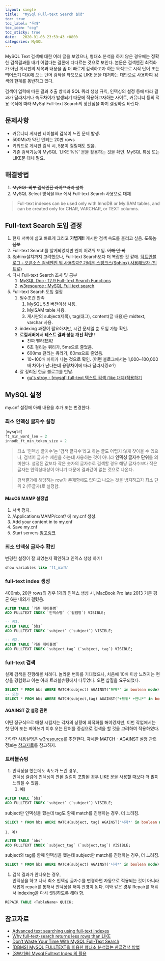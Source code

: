 ```yaml
---
layout: single
title:  "MySql Full-text Search 설정"
toc: true
toc_label: "목차"
toc_icon: "cog"
toc_sticky: true
date:   2020-01-03 23:59:43 +0800
categories: MySQL
---
```



MySQL Text 검색에 대한 여러 글을 보았으나, 형태소 분석을 하지 않은 경우에는 정확한 검색결과를 내기 어렵다는 결론에 다다르는 것으로 보인다.
본문은 검색엔진 최적화가 아닌 게시판의 제목과 내용을 좀 더 빠르게 검색하고자 하는 목적으로 시작 단어 또는 띄어쓰기 다음에 오는 단어 검색을 타겟으로 LIKE 문을 대처하는 대안으로 사용하여 검색의 한계를 동반하고 있다.


검색어 입력에 따른 결과 추출 방식과 SQL 쿼리 생성 규칙, 인덱싱의 설정 등에 따라 결과가 달라지거나 속도차이가 발생되기 때문에 적용하고자하는 사이트, 커뮤니티 등의 적용 목적에 따라 MySql Full-text Search의 장단점을 따져 결정하길 바란다.



## 문제사항
* 커뮤니티 게시판 테이블의 검색이 느린 문제 발생.
* 500Mb가 약간 안되는 20만 rows
* 키워드로 게시판 검색 시, 5분이 걸릴때도 있음.
* 기존 검색기능이 MySQL 'LIKE %%' 문을 활용하는 것을 확인. MySQL 튜닝 또는 LIKE문 대체 필요.


## 해결방법
1. ~~MySQL 외부 검색엔진 라이브러리 설치~~
2. MySQL Select 방식을 like 에서 Full-text Search 사용으로 대체


>Full-text indexes can be used only with InnoDB or MyISAM tables, and can be created only for CHAR, VARCHAR, or TEXT columns.



## Full-text Search 도입 결정
1. 현재 서버에 쉽고 빠르게 그리고 **가볍게!!** 게시판 검색 속도를 올리고 싶음. ~~도둑놈 심보~~
1. Full-text Search를 알게되었지만 왠지 어려워 보임. ~~이해 안 되~~
1. Sphinx설치까지 고려했으나, Full-text Search보다 더 복잡한 것 같애. [탁트인블로그 - 오픈소스 검색엔진 뭐 사용할까? 가벼운 스핑크스(Sphinx) 사용해보자 (인트로)][taktin-sphinx]
1. 다시 Full-text Search 조사 및 공부
	1. [MySQL Doc : 12.9 Full-Text Search Functions][mysql-doc-fts]
	1. [w3resource : MySQL Full text search][w3resource-fts]
1. Full-text Search 도입 결정
	1. 필수조건 만족
		1. MySQL 5.5 버전이상 사용.
		1. MyISAM table 사용.
		1. 게시판의 subject(제목), tag(태그), content(글 내용)은 midtext, varchar 사용.
	1. indexing 과정이 필요하지만, 시간 문제일 뿐 도입 가능 확인.
	1. **로컬서버에서 테스트 결과 성능 개선 확인!!**
		* 진짜 빨라졌음!
		* 6초 걸리는 쿼리가, 5ms으로 줄었음.
		* 600ms 걸리는 쿼리가, 60ms으로 줄었음.
		* 10~100배 차이가 나는 것으로 확인. (어떤 블로그에서는 1,000~100,000배 차이가 난다는데 용량차이에 따라 달라지겠죠?)
	1. 잘 정리된 한글 블로그를 만남.
		* [gu's stroy - [mysql] full-text 텍스트 검색 (like 대체)적용하기][gusstroy-fts]


## MySQL 설정
my.cnf 설정에 아래 내용을 추가 또는 변경한다.

### 최소 인덱싱 글자수 설정
```sql
[mysqld]
ft_min_word_len = 2
innodb_ft_min_token_size = 2
```

> 최소 '인덱싱 글자수'는 '검색 글자수'라고 하는 글도 어렵지 않게 찾아볼 수 있으나, 검색어 글자수 제한을 하는데 사용하는 것이 아니라 **인덱싱 글자수 단위**를 의미한다.
설정된 값보다 작은 숫자의 글자수로 검색할 경우 해당 글자수보다 작은 글자는 인덱싱대상이 아니기 때문에 결과값이 없는 것으로 나온다.

> 검색결과에 해당하는 row가 존재함에도 없다고 나오는 것을 방지하고자 최소 단위 2 (두글자)로 설정함.


#### MacOS MAMP 설정법
1. 서버 정지.
1. /Applications/MAMP/conf/ 에 my.cnf 생성.
1. Add your content in to my.cnf
1. Save my.cnf
1. Start servers
[참고링크](https://stackoverflow.com/a/2869707/2043471)



### 최소 인덱싱 글자수 확인
변경한 설정이 잘 되었는지 확인하고 인덱스 생성 하기!
```sql
show variables like 'ft_min%'
```


### full-text index 생성
400mb, 20만 rows의 경우 1개의 인덱스 생성 시, MacBook Pro late 2013 기준 평균 6분 내외가 걸렸음.
```sql
ALTER TABLE `기존 테이블명` 
ADD FULLTEXT INDEX `인덱스명` (`컬럼명`) VISIBLE;

-- 예1.
ALTER TABLE `bbs` 
ADD FULLTEXT INDEX `subject` (`subject`) VISIBLE;

-- 예2.
ALTER TABLE `기존 테이블명` 
ADD FULLTEXT INDEX `subject_tag` (`subject, tag`) VISIBLE;
```


### full-text 검색
실제 검색을 진행해볼 차례다.
놀라운 변화를 기대했으나, 처음에 10배 이상 느려지는 현상을 경험했고 이는 아래 트러블슈팅에서 다루었다. 오랜 삽질을 요구되었다.
```sql
SELECT * FROM bbs WHERE MATCH(subject) AGAINST("쯔위*" in boolean mode)
-- 또는
SELECT * FROM bbs WHERE MATCH(subject,tag) AGAINST("+쯔위* +언니*" in boolean mode)
```

#### AGAINST 값 설정 관련
어떤 정규식으로 매칭 시킬지는 각자의 상황에 최적화를 해야겠지만, 이번 작업에서는 첫 단어 또는 띄어쓰기 이후 오는 단어를 중심으로 검색을 할 것을 고려하여 적용하였다.

간단한 사용설명은 [w3resource][w3resource-fts]를 추천한다.
자세한 MATCH - AGAINST 설정 관련 정보는 [참고자료][advanced-text-searching]를 참고하자.




### 트러블슈팅
1. 인덱싱을 했는데도 속도가 느린 경우,<br>
인덱싱 컬럼에 인덱싱이 안된 컬럼이 포함된 경우 LIKE 문을 사용할 때보다 더 많이 느려질 수 있음.
	1. 예)
```sql
ALTER TABLE `bbs` 
ADD FULLTEXT INDEX `subject` (`subject`) VISIBLE;
```
subject만 인덱싱을 했는데 tag도 함께 match를 진행하는 경우, 더 느려짐.
```sql
SELECT * FROM bbs WHERE MATCH(subject, tag) AGAINST('사자*' in boolean mode)
```


	1. 예)
```sql
ALTER TABLE `bbs` 
ADD FULLTEXT INDEX `subject_tag` (`subject,tag`) VISIBLE;
```
subject와 tag를 함께 인덱싱을 했는데 subject만 match를 진행하는 경우, 더 느려짐.
```sql
SELECT * FROM bbs WHERE MATCH(subject) AGAINST('사자*' in boolean mode)
```

1. 검색 결과가 안나오는 경우,<br>
인덱싱을 하고 나서 최소 인덱싱 글자수를 변경하면 자동으로 적용되는 것이 아니라 새롭게 repair를 통해서 인덱싱을 해야 반영이 된다.
이와 같은 경우 Repair를 해줘서 indexing을 다시 셋팅하도록 해야 함.
```sql
REPAIR TABLE <TableName> QUICK;
```


## 참고자료
* [Advanced text searching using full-text indexes][advanced-text-searching]
* [Why full-text-search returns less rows than LIKE][why-full-text-search-returns-less]
* [Don’t Waste Your Time With MySQL Full-Text Search][dont-waste-you-time-with-fts]
* [[DBMS] MySQL FULLTEXT을 이용한 형태소 분석없는 한글검색 방법][phpschool-fts]
* [[SW기술] Mysql Fulltext Index 의 활용][phpschool-fts-practice]

[taktin-sphinx]: https://cipleme.tistory.com/14
[mysql-doc-fts]: https://dev.mysql.com/doc/refman/5.6/en/fulltext-search.html
[w3resource-fts]: https://www.w3resource.com/mysql/mysql-full-text-search-functions.php
[gusstroy-fts]: http://lemon421.cafe24.com/blog/textyle/21512
[advanced-text-searching]: http://www.hackingwithphp.com/9/3/18/advanced-text-searching-using-full-text-indexes
[why-full-text-search-returns-less]: https://dba.stackexchange.com/questions/21118/why-full-text-search-returns-less-rows-than-like
[dont-waste-you-time-with-fts]: https://hackernoon.com/dont-waste-your-time-with-mysql-full-text-search-61f644a54dfa
[phpschool-fts]: https://www.phpschool.com/gnuboard4/bbs/board.php?bo_table=tipntech&wr_id=55543&sca=&sfl=wr_subject%7C%7Cwr_content&stx=%C7%D1%B1%DB%B0%CB%BB%F6&sop=
[phpschool-fts-practice]: https://www.phpschool.com/gnuboard4/bbs/board.php?bo_table=forum&wr_id=93666&sca=&sfl=wr_subject%7C%7Cwr_content&stx=%BF%AA%C0%CE%B5%A6%BD%BA&sop=and




